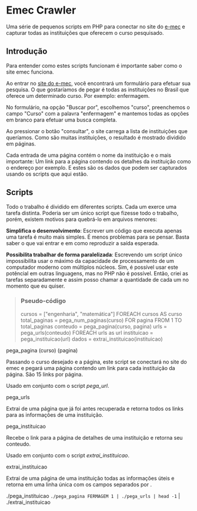 # Emec Crawler #

Uma série de pequenos scripts em PHP para conectar no site do 
[e-mec](http://emec.mec.gov.br/ "site do e-mec") e capturar
todas as instituições que oferecem o curso pesquisado.

## Introdução ##

Para entender como estes scripts funcionam é importante saber como o site emec
funciona.

Ao entrar no [site do e-mec](http://emec.mec.gov.br/ "site do e-mec"), 
você encontrará um formulário para efetuar sua pesquisa.
O que gostaríamos de pegar é todas as instituições no Brasil que oferece um 
determinado curso. Por exemplo: enfermagem.

No formulário, na opção "Buscar por", escolhemos "curso", preenchemos o campo
"Curso" com a palavra "enfermagem" e mantemos todas as opções em branco para 
efetuar uma busca completa.

Ao pressionar o botão "consultar", o site carrega a lista de instituições
que queríamos. Como são muitas instituições, o resultado é mostrado dividido 
em páginas.

Cada entrada de uma página contém o nome da instituição e o mais importante: Um
link para a página contendo os detalhes da instituição como o endereço por exemplo.
E estes são os dados que podem ser capturados usando os scripts que aqui estão.


## Scripts ##

Todo o trabalho é dividido em diferentes scripts. Cada um exerce uma tarefa 
distinta. Poderia ser um único script que fizesse todo o trabalho, porém, 
existem motivos para quebrá-lo em arquivos menores:

__Simplifica o desenvolvimento__: Escrever um código que executa apenas uma tarefa
é muito mais simples. É menos problemas para se pensar. Basta saber o
que vai entrar e em como reproduzir a saída esperada.

__Possibilita trabalhar de forma paralelizada__: Escrevendo um script único
impossibilita usar o máximo da capacidade de processamento de um computador moderno
com múltiplos núcleos. Sim, é possível usar este potêncial em outras linguagens, 
mas no PHP não é possível. Então, criei as tarefas separadamente e assim posso
chamar a quantidade de cada um no momento que eu quiser.

> ### Pseudo-código ###
>    cursos = ["engenharia", "matemática"]
>    FOREACH cursos AS curso
>        total_paginas = pega_num_paginas(curso)
>        FOR pagina FROM 1 TO total_paginas
>            conteudo = pega_pagina(curso, pagina)
>            urls = pega_urls(conteudo)
>            FOREACH urls as url
>                instituicao = pega_instituicao(url)
>                dados = extrai_instituicao(instituicao)

pega_pagina (curso) (pagina)

Passando o curso desejado e a página, este script se conectará no site do
emec e pegará uma página contendo um link para cada instituição da página.
São 15 links por página.

Usado em conjunto com o script *pega_url*.


pega_urls

Extrai de uma página que já foi antes recuperada e retorna todos os links
para as informações de uma instituição.


pega_instituicao

Recebe o link para a página de detalhes de uma instituição e retorna seu conteudo.

Usado em conjunto com o script *extrai_instituicao*.


extrai_instituicao

Extrai de uma página de uma instituição todas as informações úteis e retorna em
uma linha única com os campos separados por <TAB>.



  ./pega_instituicao `./pega_pagina FERMAGEM 1 | ./pega_urls | head -1` | ./extrai_instituicao
